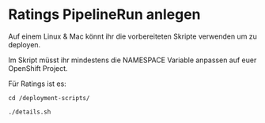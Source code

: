 # Ratings PipelineRun anlegen

Auf einem Linux & Mac könnt ihr die vorbereiteten Skripte verwenden um zu deployen.

Im Skript müsst ihr mindestens die NAMESPACE Variable anpassen auf euer OpenShift Project.

Für Ratings ist es:

```text
cd /deployment-scripts/
```

```text
./details.sh
```

